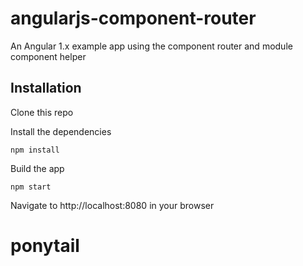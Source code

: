 # angularjs-component-router

An Angular 1.x example app using the component router and module component helper

## Installation

  Clone this repo

  Install the dependencies

  	npm install

  Build the app

  	npm start

  Navigate to http://localhost:8080 in your browser
# ponytail
